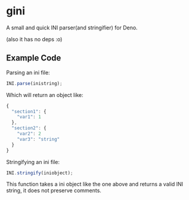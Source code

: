# gini

A small and quick INI parser(and stringifier) for Deno.

(also it has no deps :o)

## Example Code

Parsing an ini file:

```ts
INI.parse(inistring);
```

Which will return an object like:
```ts
{
  "section1": {
    "var1": 1
  },
  "section2": {
    "var2": 2
    "var3": "string"
  }
}
```

Stringifying an ini file:

```ts
INI.stringify(iniobject);
```

This function takes a ini object like the one above and returns a valid INI string, it does not preserve comments.
